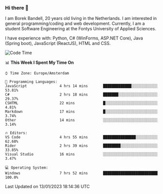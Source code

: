 ### Hi there 👋

I am Borek Bandell, 20 years old living in the Netherlands. I am interested in general programming/coding and web development. Currently, I am a student Software Engineering at the Fontys University of Applied Sciences.

I have experience with: Python, C# (WinForms, ASP.NET Core), Java (Spring boot), JavaScript (ReactJS), HTML and CSS.

<!--START_SECTION:waka-->
![Code Time](http://img.shields.io/badge/Code%20Time-338%20hrs%2056%20mins-blue)

📊 **This Week I Spent My Time On** 

```text
⌚︎ Time Zone: Europe/Amsterdam

💬 Programming Languages: 
JavaScript               4 hrs 14 mins       █████████████░░░░░░░░░░░░   53.81% 
C#                       2 hrs 18 mins       ███████░░░░░░░░░░░░░░░░░░   29.37% 
CSHTML                   22 mins             █░░░░░░░░░░░░░░░░░░░░░░░░   4.81% 
Markdown                 17 mins             █░░░░░░░░░░░░░░░░░░░░░░░░   3.74% 
Other                    14 mins             ░░░░░░░░░░░░░░░░░░░░░░░░░   3.14%

🔥 Editors: 
VS Code                  4 hrs 55 mins       ███████████████░░░░░░░░░░   62.68% 
Rider                    2 hrs 39 mins       ████████░░░░░░░░░░░░░░░░░   33.85% 
Visual Studio            16 mins             ░░░░░░░░░░░░░░░░░░░░░░░░░   3.47%

💻 Operating System: 
Windows                  7 hrs 52 mins       █████████████████████████   100.0%

```


 Last Updated on 13/01/2023 18:14:36 UTC
<!--END_SECTION:waka-->

<!--**tcBorek2002/tcBorek2002** is a ✨ _special_ ✨ repository because its `README.md` (this file) appears on your GitHub profile.

Here are some ideas to get you started:

- 🔭 I’m currently working on ...
- 🌱 I’m currently learning ...
- 👯 I’m looking to collaborate on ...
- 🤔 I’m looking for help with ...
- 💬 Ask me about ...
- 📫 How to reach me: ...
- 😄 Pronouns: ...
- ⚡ Fun fact: ...
-->
